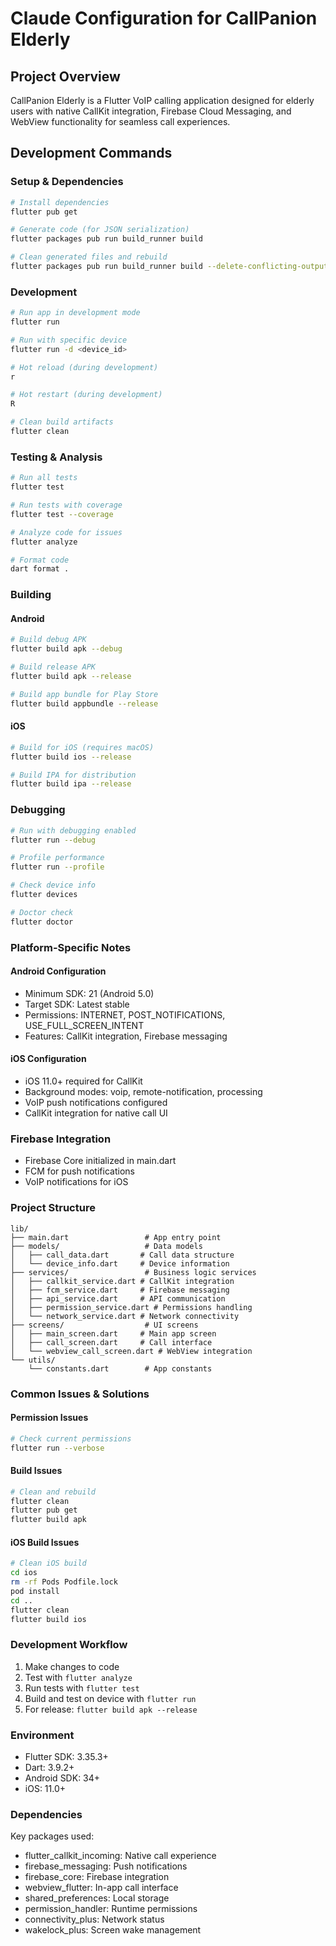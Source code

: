 # Claude Configuration for CallPanion Elderly

## Project Overview
CallPanion Elderly is a Flutter VoIP calling application designed for elderly users with native CallKit integration, Firebase Cloud Messaging, and WebView functionality for seamless call experiences.

## Development Commands

### Setup & Dependencies
```bash
# Install dependencies
flutter pub get

# Generate code (for JSON serialization)
flutter packages pub run build_runner build

# Clean generated files and rebuild
flutter packages pub run build_runner build --delete-conflicting-outputs
```

### Development
```bash
# Run app in development mode
flutter run

# Run with specific device
flutter run -d <device_id>

# Hot reload (during development)
r

# Hot restart (during development)
R

# Clean build artifacts
flutter clean
```

### Testing & Analysis
```bash
# Run all tests
flutter test

# Run tests with coverage
flutter test --coverage

# Analyze code for issues
flutter analyze

# Format code
dart format .
```

### Building

#### Android
```bash
# Build debug APK
flutter build apk --debug

# Build release APK
flutter build apk --release

# Build app bundle for Play Store
flutter build appbundle --release
```

#### iOS
```bash
# Build for iOS (requires macOS)
flutter build ios --release

# Build IPA for distribution
flutter build ipa --release
```

### Debugging
```bash
# Run with debugging enabled
flutter run --debug

# Profile performance
flutter run --profile

# Check device info
flutter devices

# Doctor check
flutter doctor
```

### Platform-Specific Notes

#### Android Configuration
- Minimum SDK: 21 (Android 5.0)
- Target SDK: Latest stable
- Permissions: INTERNET, POST_NOTIFICATIONS, USE_FULL_SCREEN_INTENT
- Features: CallKit integration, Firebase messaging

#### iOS Configuration
- iOS 11.0+ required for CallKit
- Background modes: voip, remote-notification, processing
- VoIP push notifications configured
- CallKit integration for native call UI

### Firebase Integration
- Firebase Core initialized in main.dart
- FCM for push notifications
- VoIP notifications for iOS

### Project Structure
```
lib/
├── main.dart                 # App entry point
├── models/                   # Data models
│   ├── call_data.dart       # Call data structure
│   └── device_info.dart     # Device information
├── services/                 # Business logic services
│   ├── callkit_service.dart # CallKit integration
│   ├── fcm_service.dart     # Firebase messaging
│   ├── api_service.dart     # API communication
│   ├── permission_service.dart # Permissions handling
│   └── network_service.dart # Network connectivity
├── screens/                  # UI screens
│   ├── main_screen.dart     # Main app screen
│   ├── call_screen.dart     # Call interface
│   └── webview_call_screen.dart # WebView integration
└── utils/
    └── constants.dart        # App constants
```

### Common Issues & Solutions

#### Permission Issues
```bash
# Check current permissions
flutter run --verbose
```

#### Build Issues
```bash
# Clean and rebuild
flutter clean
flutter pub get
flutter build apk
```

#### iOS Build Issues
```bash
# Clean iOS build
cd ios
rm -rf Pods Podfile.lock
pod install
cd ..
flutter clean
flutter build ios
```

### Development Workflow
1. Make changes to code
2. Test with `flutter analyze`
3. Run tests with `flutter test`
4. Build and test on device with `flutter run`
5. For release: `flutter build apk --release`

### Environment
- Flutter SDK: 3.35.3+
- Dart: 3.9.2+
- Android SDK: 34+
- iOS: 11.0+

### Dependencies
Key packages used:
- flutter_callkit_incoming: Native call experience
- firebase_messaging: Push notifications
- firebase_core: Firebase integration
- webview_flutter: In-app call interface
- shared_preferences: Local storage
- permission_handler: Runtime permissions
- connectivity_plus: Network status
- wakelock_plus: Screen wake management